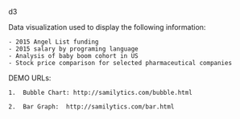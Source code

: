 d3

Data visualization used to display the following information:

    - 2015 Angel List funding
    - 2015 salary by programing language
    - Analysis of baby boom cohort in US
    - Stock price comparison for selected pharmaceutical companies

DEMO URLs:

    1.  Bubble Chart: http://samilytics.com/bubble.html
	
	2.  Bar Graph:  http://samilytics.com/bar.html